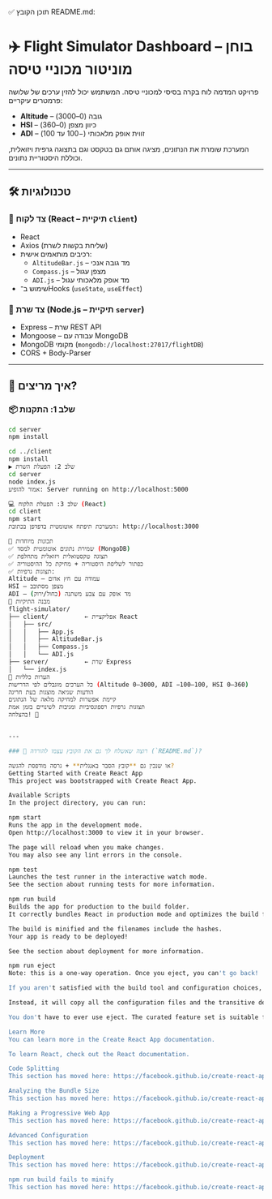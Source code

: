 ✅ תוכן הקובץ README.md:
# ✈️ Flight Simulator Dashboard – בוחן מוניטור מכוניי טיסה

פרויקט המדמה לוח בקרה בסיסי למכוניי טיסה. המשתמש יכול להזין ערכים של שלושה פרמטרים עיקריים:
- **Altitude** – גובה (0–3000)
- **HSI** – כיוון מצפן (0–360)
- **ADI** – זווית אופק מלאכותי (−100 עד 100)

המערכת שומרת את הנתונים, מציגה אותם גם בטקסט וגם בתצוגה גרפית ויזואלית, וכוללת היסטוריית נתונים.

---

## 🛠️ טכנולוגיות

### 🔹 צד לקוח (React – תיקיית `client`)
- React
- Axios (שליחת בקשות לשרת)
- רכיבים מותאמים אישית:
  - `AltitudeBar.js` – מד גובה אנכי
  - `Compass.js` – מצפן עגול
  - `ADI.js` – מד אופק מלאכותי עגול
- שימוש ב־Hooks (`useState`, `useEffect`)

### 🔹 צד שרת (Node.js – תיקיית `server`)
- Express – שרת REST API
- Mongoose – עבודה עם MongoDB
- MongoDB מקומי (`mongodb://localhost:27017/flightDB`)
- CORS + Body-Parser

---

## 🚀 איך מריצים?

### 📦 שלב 1: התקנות

```bash
cd server
npm install

cd ../client
npm install
▶️ שלב 2: הפעלת השרת
cd server
node index.js
אמור להופיע: Server running on http://localhost:5000

💻 שלב 3: הפעלת הלקוח (React)
cd client
npm start
המערכת תיפתח אוטומטית בדפדפן בכתובת: http://localhost:3000

🧪 תכונות מיוחדות
✅ שמירת נתונים אוטומטית למסד (MongoDB)
✅ תצוגה טקסטואלית ויזואלית מתחלפת
✅ כפתור לשליפת היסטוריה + מחיקת כל ההיסטוריה
✅ תצוגות גרפיות:
Altitude – עמודה עם חץ אדום
HSI – מצפן מסתובב
ADI – מד אופק עם צבע משתנה (כחול/ירוק)
📂 מבנה התיקיות
flight-simulator/
├── client/          ← אפליקציית React
│   ├── src/
│   │   ├── App.js
│   │   ├── AltitudeBar.js
│   │   ├── Compass.js
│   │   └── ADI.js
├── server/          ← שרת Express
│   └── index.js
📌 הערות כלליות
כל הערכים מוגבלים לפי הדרישות (Altitude 0–3000, ADI −100–100, HSI 0–360)
הודעות שגיאה מוצגות בעת חריגה
קיימת אפשרות למחיקה מלאה של הנתונים
תצוגות גרפיות רספונסיביות ומגיבות לשינויים בזמן אמת
בהצלחה! 🛫


---

### 🔽 רוצה שאשלח לך גם את הקובץ עצמו להורדה (`README.md`)?

או שנכין גם **קובץ הסבר באנגלית** + גרסה מודפסת להגשה?
Getting Started with Create React App
This project was bootstrapped with Create React App.

Available Scripts
In the project directory, you can run:

npm start
Runs the app in the development mode.
Open http://localhost:3000 to view it in your browser.

The page will reload when you make changes.
You may also see any lint errors in the console.

npm test
Launches the test runner in the interactive watch mode.
See the section about running tests for more information.

npm run build
Builds the app for production to the build folder.
It correctly bundles React in production mode and optimizes the build for the best performance.

The build is minified and the filenames include the hashes.
Your app is ready to be deployed!

See the section about deployment for more information.

npm run eject
Note: this is a one-way operation. Once you eject, you can't go back!

If you aren't satisfied with the build tool and configuration choices, you can eject at any time. This command will remove the single build dependency from your project.

Instead, it will copy all the configuration files and the transitive dependencies (webpack, Babel, ESLint, etc) right into your project so you have full control over them. All of the commands except eject will still work, but they will point to the copied scripts so you can tweak them. At this point you're on your own.

You don't have to ever use eject. The curated feature set is suitable for small and middle deployments, and you shouldn't feel obligated to use this feature. However we understand that this tool wouldn't be useful if you couldn't customize it when you are ready for it.

Learn More
You can learn more in the Create React App documentation.

To learn React, check out the React documentation.

Code Splitting
This section has moved here: https://facebook.github.io/create-react-app/docs/code-splitting

Analyzing the Bundle Size
This section has moved here: https://facebook.github.io/create-react-app/docs/analyzing-the-bundle-size

Making a Progressive Web App
This section has moved here: https://facebook.github.io/create-react-app/docs/making-a-progressive-web-app

Advanced Configuration
This section has moved here: https://facebook.github.io/create-react-app/docs/advanced-configuration

Deployment
This section has moved here: https://facebook.github.io/create-react-app/docs/deployment

npm run build fails to minify
This section has moved here: https://facebook.github.io/create-react-app/docs/troubleshooting#npm-run-build-fails-to-minify
